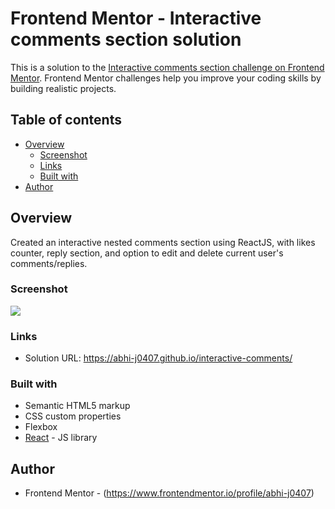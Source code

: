 # Frontend Mentor - Interactive comments section solution

This is a solution to the [Interactive comments section challenge on Frontend Mentor](https://www.frontendmentor.io/challenges/interactive-comments-section-iG1RugEG9). Frontend Mentor challenges help you improve your coding skills by building realistic projects. 

## Table of contents

- [Overview](#overview)
  - [Screenshot](#screenshot)
  - [Links](#links)
  - [Built with](#built-with)
- [Author](#author)

## Overview
Created an interactive nested comments section using ReactJS, with likes counter, reply section, and option to edit and delete current user's comments/replies.

### Screenshot

![](./screenshot.jpg)

### Links

- Solution URL: https://abhi-j0407.github.io/interactive-comments/

### Built with

- Semantic HTML5 markup
- CSS custom properties
- Flexbox
- [React](https://reactjs.org/) - JS library

## Author

- Frontend Mentor - (https://www.frontendmentor.io/profile/abhi-j0407)

